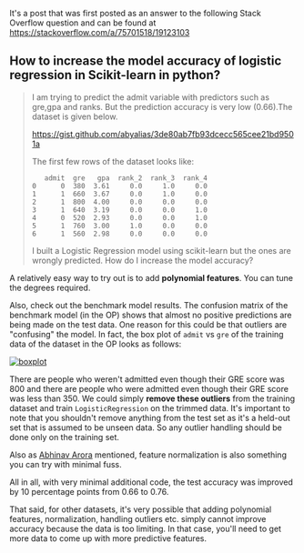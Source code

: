 It's a post that was first posted as an answer to the following Stack Overflow question and can be found at https://stackoverflow.com/a/75701518/19123103

## How to increase the model accuracy of logistic regression in Scikit-learn in python?

> I am trying to predict the admit variable with predictors such as gre,gpa and ranks. But the prediction accuracy is very low (0.66).The dataset is given below.
>
> https://gist.github.com/abyalias/3de80ab7fb93dcecc565cee21bd9501a
> 
> The first few rows of the dataset looks like:
> ```none
>    admit  gre   gpa  rank_2  rank_3  rank_4
> 0      0  380  3.61     0.0     1.0     0.0
> 1      1  660  3.67     0.0     1.0     0.0
> 2      1  800  4.00     0.0     0.0     0.0
> 3      1  640  3.19     0.0     0.0     1.0
> 4      0  520  2.93     0.0     0.0     1.0
> 5      1  760  3.00     1.0     0.0     0.0
> 6      1  560  2.98     0.0     0.0     0.0
> ```
> 
> I built a Logistic Regression model using scikit-learn but the ones are wrongly predicted. How do I increase the model accuracy?	   


A relatively easy way to try out is to add **polynomial features**. You can tune the degrees required.

Also, check out the benchmark model results. The confusion matrix of the benchmark model (in the OP) shows that almost no positive predictions are being made on the test data. One reason for this could be that outliers are "confusing" the model. In fact, the box plot of `admit` vs `gre` of the training data of the dataset in the OP looks as follows:

[![boxplot][1]][1]

There are people who weren't admitted even though their GRE score was 800 and there are people who were admitted even though their GRE score was less than 350. We could simply **remove these outliers** from the training dataset and train `LogisticRegression` on the trimmed data. It's important to note that you shouldn't remove anything from the test set as it's a held-out set that is assumed to be unseen data. So any outlier handling should be done only on the training set.

Also as [Abhinav Arora][2] mentioned, feature normalization is also something you can try with minimal fuss.

All in all, with very minimal additional code, the test accuracy was improved by 10 percentage points from 0.66 to 0.76.



That said, for other datasets, it's very possible that adding polynomial features, normalization, handling outliers etc. simply cannot improve accuracy because the data is too limiting. In that case, you'll need to get more data to come up with more predictive features.


  [1]: https://i.stack.imgur.com/FKCCd.png
  [2]: https://stackoverflow.com/a/38083189/19123103